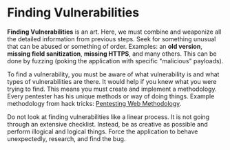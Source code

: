 # Finding Vulnerabilities

**Finding Vulnerabilities** is an art. Here, we must combine and weaponize all the detailed information from previous steps. Seek for something unusual that can be abused or something of order. Examples: an **old version**, **missing field sanitization**, **missing HTTPS**, and many others. This can be done by fuzzing (poking the application with specific "malicious" payloads). 

To find a vulnerability, you must be aware of what vulnerability is and what types of vulnerabilities are there. It would help if you knew what you were trying to find. This means you must create and implement a methodology. Every pentester has his unique methods or way of doing things. Example methodology from hack tricks: [Pentesting Web Methodology](https://hacktricks.boitatech.com.br/pentesting/pentesting-web).

Do not look at finding vulnerabilities like a linear process. It is not going through an extensive checklist. Instead, be as creative as possible and perform illogical and logical things. Force the application to behave unexpectedly, research, and find the bug.


